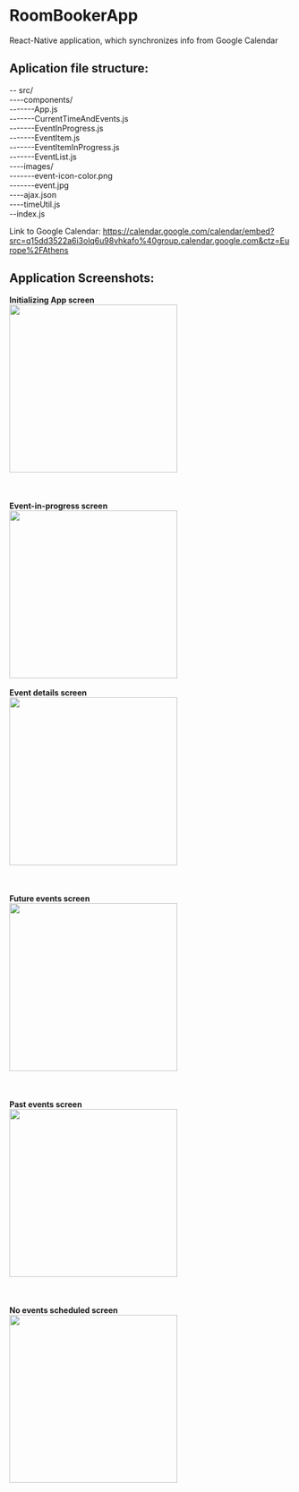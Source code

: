 # RoomBookerApp
React-Native application, which synchronizes info from Google Calendar



## Aplication file structure:
 -- src/  
 ----components/  
 -------App.js  
 -------CurrentTimeAndEvents.js   
 -------EventInProgress.js  
 -------EventItem.js  
 -------EventItemInProgress.js  
 -------EventList.js  
 ----images/  
 -------event-icon-color.png  
 -------event.jpg  
 ----ajax.json  
 ----timeUtil.js  
 --index.js  

Link to Google Calendar: https://calendar.google.com/calendar/embed?src=q15dd3522a6i3olq6u98vhkafo%40group.calendar.google.com&ctz=Europe%2FAthens

## Application Screenshots:
<b> Initializing App screen</b>  </br>
<kbd>
  <img src="/Screenshots/SimulatorScreen_01.png" width="300"/>  
</kbd></br></br></br>
<b> Event-in-progress screen  </b></br>
<kbd>
  <img src="/Screenshots/SimulatorScreen_02.png" width="300"/>  
</kbd></br>
<b>Event details screen </b>  </br> 
<kbd>
  <img src="/Screenshots/SimulatorScreen_03.png" width="300"/>  
</kbd></br></br></br>
<b> Future events screen  </b>  </br>
<kbd>
  <img src="/Screenshots/SimulatorScreen_04.png" width="300"/>  
</kbd></br></br></br>
<b> Past events screen  </b>  </br>
<kbd>
  <img src="/Screenshots/SimulatorScreen_05.png" width="300"/>  
</kbd></br></br></br>
<b> No events scheduled screen  </b>  </br>
<kbd>
  <img src="/Screenshots/SimulatorScreen_06.png" width="300"/>  
</kbd></br></br></br>

